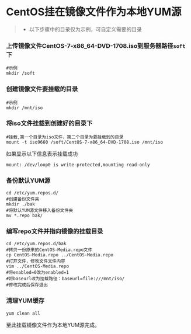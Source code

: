 # CentOS挂在镜像文件作为本地YUM源

> + 以下步骤中的目录仅为示例，可自定义需要的目录

### 上传镜像文件CentOS-7-x86_64-DVD-1708.iso到服务器路径`soft`下

```shell
#示例
mkdir /soft
```

### 创建镜像文件要挂载的目录

```shell
#示例
mkdir /mnt/iso
```

### 将iso文件挂载到创建好的目录下

```shell
#挂载,第一个目录为iso文件，第二个目录为要挂载到的目录
mount -t iso9660 /soft/CentOS-7-x86_64-DVD-1708.iso /mnt/iso
```

如果显示以下信息表示挂载成功

```shell
mount: /dev/loop0 is write-protected,mounting read-only
```

### 备份默认YUM源

```shell
cd /etc/yum.repos.d/
#创建备份文件夹
mkdir ./bak
#将默认YUM源文件移入备份文件夹
mv *.repo bak/
```

### 编写repo文件并指向镜像的挂载目录

```shell
cd /etc/yum.repos.d/bak
#拷贝一份原来的CentOS-Media.repo文件
cp CentOS-Media.repo ../CentOS-Media.repo
#打开文件，修改文件文件内容
vim ../CentOS-Media.repo
#将enabled=0改为enabled=1
#将baseurl改为挂载路径：baseurl=file:///mnt/iso/
#修改完成后保存退出
```

### 清理YUM缓存

```shell
yum clean all
```

至此挂载镜像文件作为本地YUM源完成。


